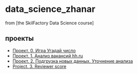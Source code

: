 # data_science_zhanar
from [the SkilFactory Data Science course]

## проекты 

* [Проект. 0. Игра Угадай число](https://github.com/ZhanarBaken/data_science_zhanar/tree/main/%20project_0)
* [Проект. 1. Анализ вакансий hh.ru](https://github.com/ZhanarBaken/data_science_zhanar/tree/main/Project_1)
* [Проект. 2. Подгрузка новых данных. Уточнение анализа ](https://github.com/ZhanarBaken/data_science_zhanar/tree/main/project_2)
* [Project. 3. Reviewer score](https://github.com/ZhanarBaken/data_science_zhanar/tree/main/project_3)